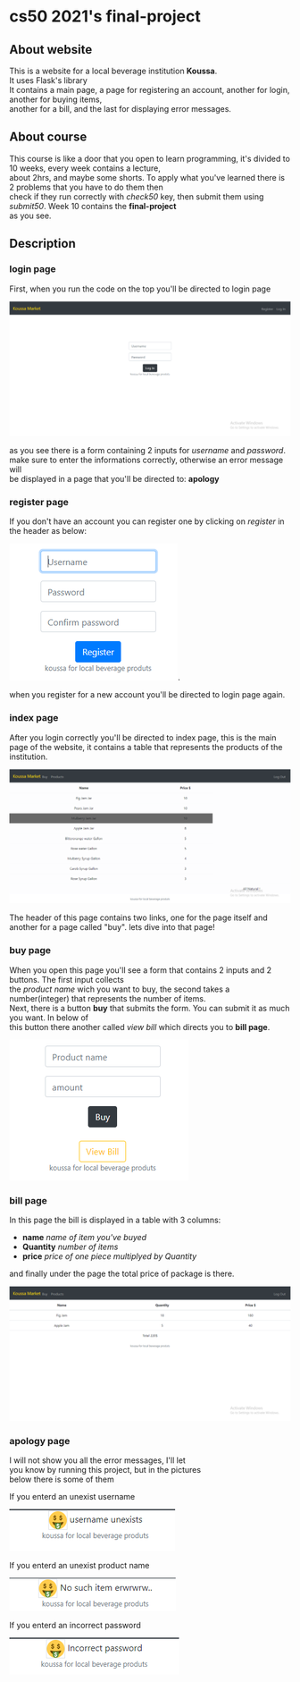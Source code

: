 # cs50 2021's final-project
## About website
This is a website for a local beverage institution **Koussa**.   
It uses Flask's library   
It contains a main page, a page for registering an account, another for login, another for buying items,    
another for a bill, and the last for displaying error messages.   

## About course  
This course is like a door that you open to learn programming, it's divided to 10 weeks, every week contains a lecture,    
about 2hrs, and maybe some shorts. To apply what you've learned there is 2 problems that you have to do them then    
check if they run correctly with *check50* key, then submit them using *submit50*. Week 10 contains the **final-project**     
as you see.     

## Description   
### login page   
First, when you run the code on the top you'll be directed to login page

![project-1](https://github.com/ismailkoussa/final-project/blob/master/readme%20images/project-1.PNG)     

as you see there is a form containing 2 inputs for *username* and *password*.    
make sure to enter the informations correctly, otherwise an error message will    
be displayed in a page that you'll be directed to: **apology**    

### register page    
If you don't have an account you can register one by clicking on *register* in the header as below:

![project-4](https://github.com/ismailkoussa/final-project/blob/master/readme%20images/project-4.PNG).

when you register for a new account you'll be directed to login page again.    

### index page
After you login correctly you'll be directed to index page, this is the main page of the website,
it contains a table that represents the products of the institution. 

![project-2](https://github.com/ismailkoussa/final-project/blob/master/readme%20images/project-2.PNG)

The header of this page contains two links, one for the page itself and another for a page called "buy".
lets dive into that page!   

### buy page
When you open this page you'll see a form that contains 2 inputs and 2 buttons. The first input collects   
the *product name* wich you want to buy, the second takes a number(integer) that represents the number of items.   
Next, there is a button **buy** that submits the form. You can submit it as much you want. In below of  
this button there another called *view bill* which directs you to **bill page**.

![project-3](https://github.com/ismailkoussa/final-project/blob/master/readme%20images/project-3.PNG)

### bill page
In this page the bill is displayed in a table with 3 columns:  
* **name** *name of item you've buyed*
* **Quantity** *number of items*
* **price** *price of one piece multiplyed by Quantity*   

and finally under the page the total price of package is there.

![project-5](https://github.com/ismailkoussa/final-project/blob/master/readme%20images/project-5.PNG)

### apology page  
I will not show you all the error messages, I'll let   
you know by running this project, but in the pictures  
below there is some of them    

If you enterd an unexist username     

![apology-1](https://github.com/ismailkoussa/final-project/blob/master/readme%20images/apology-1.PNG)  

If you enterd an unexist product name   

![apology-2](https://github.com/ismailkoussa/final-project/blob/master/readme%20images/apology-2.PNG)  

If you enterd an incorrect password   

![apology-3](https://github.com/ismailkoussa/final-project/blob/master/readme%20images/apology-3.PNG)
